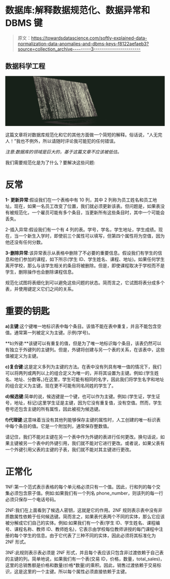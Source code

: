 # 数据库:解释数据规范化、数据异常和 DBMS 键

> 原文：<https://towardsdatascience.com/softly-explained-data-normalization-data-anomalies-and-dbms-keys-f8122aefaeb3?source=collection_archive---------3----------------------->

## 数据科学工程

![](img/d9889d6c3c01357c15e18307fd5becc4.png)

这篇文章将对数据库规范化和它的其他方面做一个简短的解释。俗话说，“人无完人！”我也不例外，所以请随时评论我可能犯的任何错误。

*注意:数据库的领域是巨大的，基于这篇文章不应该被低估。*

我们需要规范化是为了什么？要解决这些问题:

# 反常

**1-** **更新异常**:假设我们在一个表格中有 10 列，其中 2 列称为员工姓名和员工地址。现在，如果一名员工改变了位置，我们就必须更新该表。但问题是，如果表没有被规范化，一个雇员可能有多个条目，当更新所有这些条目时，其中一个可能会丢失。

2-插入异常:假设我们有一个有 4 列的表。学号，学名，学生地址，学生成绩。现在，当一个新生入学时，即使前三个属性可以填写，但第四个属性将为空值，因为他还没有任何分数。

**3-删除异常**:该异常表示从表格中删除了不必要的重要信息。假设我们有学生的信息和他们参加的课程，如下所示(学生 ID、学生姓名、课程、地址)。如果任何学生离开学校，那么与该学生相关的条目将被删除。但是，即使课程取决于学校而不是学生，删除操作也会删除课程信息。

规范化试图将表细化到可以避免这些问题的状态。简而言之，它试图将表分成多个表，并使用键定义它们之间的关系。

# 重要的钥匙

**a)主键**:这个键唯一地标识表中每个条目。该值不能在表中重复，并且不能包含空值。通常第一列被定义为主键。示例(学号)。

**b)外键:**该键可以有重复的值，但是为了唯一地标识每个条目，该表仍然可以有独立于外键列的主键列。但是，外键将创建与另一个表的关系，在该表中，这些值被定义为主键。

**c)复合键**:这是定义多列为主键的方法。在表中没有列具有唯一值的情况下，我们可以将两列或两列以上的组合定义为唯一的，并将其设置为主键。例如:(学生姓名、地址、分数等。)在这里，学生可能有相同的名字，因此我们将学生名字和地址的组合定义为主键。现在更不可能有同名同姓的学生了。

**d)候选键**:简单的说，候选键是一个键，也可以作为主键。例如:(学生证，学生证号，地址，标记)这里学生证是主键，因为它没有重复值，没有空值。然而，学生卷号还包含主键的所有属性，因此被视为候选键。

**f)代理键**:这意味着当没有其他列能够保存主键的属性时，人工创建的唯一标识表中每个条目的值。它是一个附加列，通常保存整数值。

请记住，我们不能对主键在另一个表中作为外键的表进行任何更改。换句话说，如果主键被另一个表中的外键引用，我们就不能对它进行更改。或者说，如果父表有一个外键引用父表的主键的子表，我们就不能对其主键进行更改。

# 正常化

1NF:第一个范式表示表格的每个单元格必须只有一个值。因此，行和列的每个交集必须包含原子值。例如:如果我们有一个列名 phone_number，则该列的每一行必须只保存一个电话号码。

2NF:我们在上面看到了候选人密钥，这就是它的作用。2NF 规则表示表中没有非质数属性依赖于任何候选键。简而言之，如果表代表两个不同的实体，那么它应该被分解成它们自己的实体。例如:如果我们有一个表(学生 ID、学生姓名、课程编号、课程名称、教师 ID、教师姓名)，它表示由学校每位教师讲授的每门课程中注册的每个学生的信息。由于它代表了三种不同的实体，因此必须将其标准化为 2NF 形式。

3NF:此规则表示表必须是 2NF 形式，并且每个表应该只包含非过渡依赖于自己表的主键的列。简单地说，如果我们有一个表(交易 ID，价格，数量，total_sales)，这里的总销售额是价格和数量(价格*数量)的乘积。因此，销售过渡依赖于交易标识，这是这里的一个主键。所以每个属性必须直接依赖于主键。